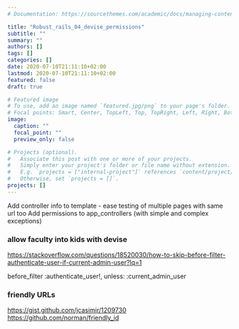 ```yaml
---
# Documentation: https://sourcethemes.com/academic/docs/managing-content/

title: "Robust_rails_04_devise_permissions"
subtitle: ""
summary: ""
authors: []
tags: []
categories: []
date: 2020-07-10T21:11:10+02:00
lastmod: 2020-07-10T21:11:10+02:00
featured: false
draft: true

# Featured image
# To use, add an image named `featured.jpg/png` to your page's folder.
# Focal points: Smart, Center, TopLeft, Top, TopRight, Left, Right, BottomLeft, Bottom, BottomRight.
image:
  caption: ""
  focal_point: ""
  preview_only: false

# Projects (optional).
#   Associate this post with one or more of your projects.
#   Simply enter your project's folder or file name without extension.
#   E.g. `projects = ["internal-project"]` references `content/project/deep-learning/index.md`.
#   Otherwise, set `projects = []`.
projects: []
---
```

Add controller info to template - ease testing of multiple pages with same url too
Add permissions to app_controllers (with simple and complex exceptions)

### allow faculty into kids with devise 

https://stackoverflow.com/questions/18520030/how-to-skip-before-filter-authenticate-user-if-current-admin-user?lq=1

before_filter :authenticate_user!, unless: :current_admin_user

### friendly URLs
https://gist.github.com/jcasimir/1209730
https://github.com/norman/friendly_id
